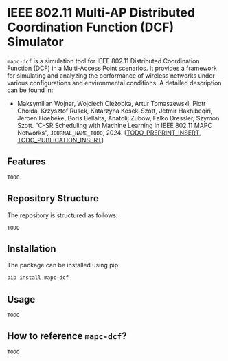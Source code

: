# IEEE 802.11 Multi-AP Distributed Coordination Function (DCF) Simulator

`mapc-dcf` is a simulation tool for IEEE 802.11 Distributed Coordination Function (DCF) in a Multi-Access Point scenarios. It provides a framework for simulating and analyzing the performance of wireless networks under various configurations and environmental conditions. A detailed description can be found in:

- Maksymilian Wojnar, Wojciech Ciężobka, Artur Tomaszewski, Piotr Chołda, Krzysztof Rusek, Katarzyna Kosek-Szott, Jetmir Haxhibeqiri, Jeroen Hoebeke, Boris Bellalta, Anatolij Zubow, Falko Dressler, Szymon Szott. "C-SR Scheduling with Machine Learning in IEEE 802.11 MAPC Networks", `JOURNAL_NAME_TODO`, 2024. [[TODO_PREPRINT_INSERT](https://github.com/ml4wifi-devs/mapc-dcf/tree/main), [TODO_PUBLICATION_INSERT](https://github.com/ml4wifi-devs/mapc-dcf/tree/main)]

## Features

```
TODO
```

## Repository Structure

The repository is structured as follows:

```
TODO
```

## Installation

The package can be installed using pip:

```bash
pip install mapc-dcf
```

## Usage

```
TODO
```

## How to reference `mapc-dcf`?

```
TODO
```

